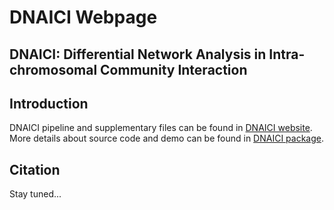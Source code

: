 # DNAICI Webpage

## DNAICI: Differential Network Analysis in Intra-chromosomal Community Interaction


## Introduction

DNAICI pipeline and supplementary files can be found in [DNAICI website](https://differential-network-analysis.github.io/dnaici-webpage/). More details about source code and demo can be found in [DNAICI package](https://github.com/differential-network-analysis/dnaici).


## Citation

Stay tuned...
